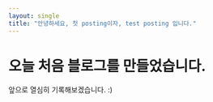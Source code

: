 ```yaml
---
layout: single
title: "안녕하세요, 첫 posting이자, test posting 입니다."
---
```


# 오늘 처음 블로그를 만들었습니다.

앞으로 열심히 기록해보겠습니다. :) 
